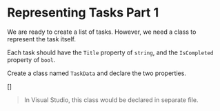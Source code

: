 ﻿Representing Tasks Part 1
=========================
We are ready to create a list of tasks. However, we need a class to represent the task itself.

Each task should have the `Title` property of `string`, and the `IsCompleted` property of `bool`.

Create a class named `TaskData` and declare the two properties.

[<CSharpExercise Initial="samples/TaskData_Stage1.cs"
                 Final="samples/TaskData_Stage2.cs"
                 DisplayName="TaskData.cs"
                 ValidatorId="Lesson2Step5Validator" />]

> In Visual Studio, this class would be declared in separate file.
